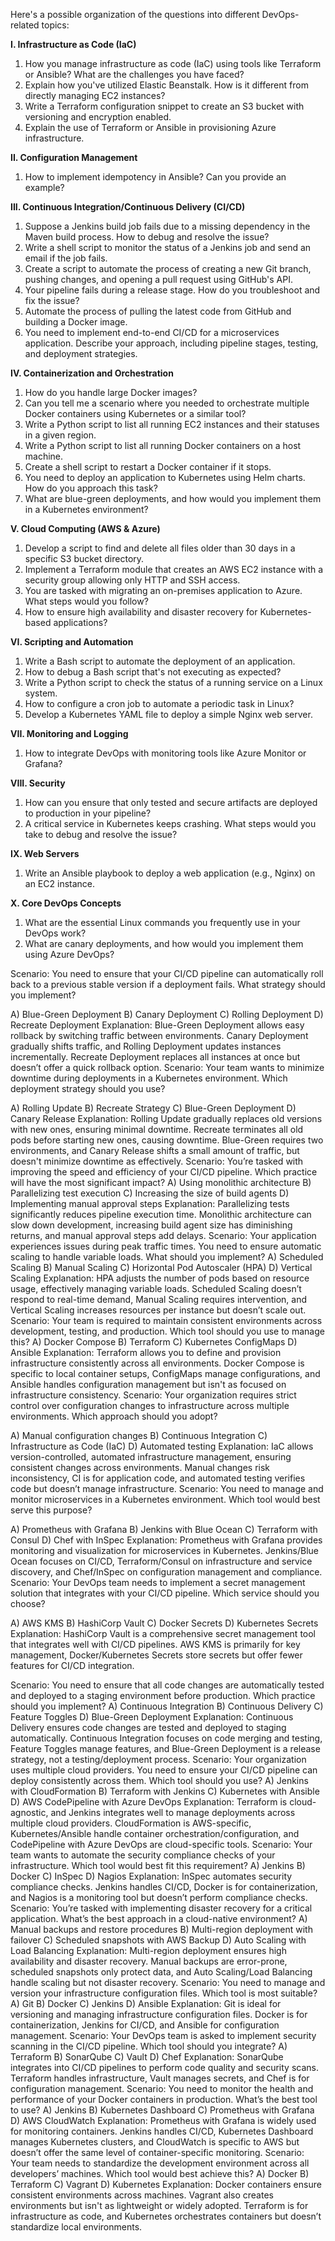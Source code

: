 Here's a possible organization of the questions into different DevOps-related topics:

**I. Infrastructure as Code (IaC)**

1.  How you manage infrastructure as code (IaC) using tools like Terraform or Ansible? What are the challenges you have faced?
2.  Explain how you've utilized Elastic Beanstalk. How is it different from directly managing EC2 instances?
3.  Write a Terraform configuration snippet to create an S3 bucket with versioning and encryption enabled.
4.  Explain the use of Terraform or Ansible in provisioning Azure infrastructure.

**II. Configuration Management**

1.  How to implement idempotency in Ansible? Can you provide an example?

**III. Continuous Integration/Continuous Delivery (CI/CD)**

1.  Suppose a Jenkins build job fails due to a missing dependency in the Maven build process. How to debug and resolve the issue?
2.  Write a shell script to monitor the status of a Jenkins job and send an email if the job fails.
3.  Create a script to automate the process of creating a new Git branch, pushing changes, and opening a pull request using GitHub's API.
4.  Your pipeline fails during a release stage. How do you troubleshoot and fix the issue?
5.  Automate the process of pulling the latest code from GitHub and building a Docker image.
6.  You need to implement end-to-end CI/CD for a microservices application. Describe your approach, including pipeline stages, testing, and deployment strategies.

**IV. Containerization and Orchestration**

1.  How do you handle large Docker images?
2.  Can you tell me a scenario where you needed to orchestrate multiple Docker containers using Kubernetes or a similar tool?
3.  Write a Python script to list all running EC2 instances and their statuses in a given region.
4.  Write a Python script to list all running Docker containers on a host machine.
5.  Create a shell script to restart a Docker container if it stops.
6.  You need to deploy an application to Kubernetes using Helm charts. How do you approach this task?
7.  What are blue-green deployments, and how would you implement them in a Kubernetes environment?

**V. Cloud Computing (AWS & Azure)**

1.  Develop a script to find and delete all files older than 30 days in a specific S3 bucket directory.
2.  Implement a Terraform module that creates an AWS EC2 instance with a security group allowing only HTTP and SSH access.
3.  You are tasked with migrating an on-premises application to Azure. What steps would you follow?
4.  How to ensure high availability and disaster recovery for Kubernetes-based applications?

**VI. Scripting and Automation**

1.  Write a Bash script to automate the deployment of an application.
2.  How to debug a Bash script that's not executing as expected?
3.  Write a Python script to check the status of a running service on a Linux system.
4.  How to configure a cron job to automate a periodic task in Linux?
5.  Develop a Kubernetes YAML file to deploy a simple Nginx web server.

**VII. Monitoring and Logging**

1.  How to integrate DevOps with monitoring tools like Azure Monitor or Grafana?

**VIII. Security**

1.  How can you ensure that only tested and secure artifacts are deployed to production in your pipeline?
2.  A critical service in Kubernetes keeps crashing. What steps would you take to debug and resolve the issue?

**IX. Web Servers**

1.  Write an Ansible playbook to deploy a web application (e.g., Nginx) on an EC2 instance.

**X. Core DevOps Concepts**

1.  What are the essential Linux commands you frequently use in your DevOps work?
2.  What are canary deployments, and how would you implement them using Azure DevOps?


Scenario: You need to ensure that your CI/CD pipeline can automatically roll back to a previous stable version if a deployment fails. What strategy should you implement?
 
A) Blue-Green Deployment
B) Canary Deployment
C) Rolling Deployment
D) Recreate Deployment
Explanation: Blue-Green Deployment allows easy rollback by switching traffic between environments. Canary Deployment gradually shifts traffic, and Rolling Deployment updates instances incrementally. Recreate Deployment replaces all instances at once but doesn’t offer a quick rollback option.
Scenario: Your team wants to minimize downtime during deployments in a Kubernetes environment. Which deployment strategy should you use?
 
A) Rolling Update
B) Recreate Strategy
C) Blue-Green Deployment
D) Canary Release
Explanation: Rolling Update gradually replaces old versions with new ones, ensuring minimal downtime. Recreate terminates all old pods before starting new ones, causing downtime. Blue-Green requires two environments, and Canary Release shifts a small amount of traffic, but doesn't minimize downtime as effectively.
Scenario: You’re tasked with improving the speed and efficiency of your CI/CD pipeline. Which practice will have the most significant impact?
A) Using monolithic architecture
B) Parallelizing test execution
C) Increasing the size of build agents
D) Implementing manual approval steps
Explanation: Parallelizing tests significantly reduces pipeline execution time. Monolithic architecture can slow down development, increasing build agent size has diminishing returns, and manual approval steps add delays.
Scenario: Your application experiences issues during peak traffic times. You need to ensure automatic scaling to handle variable loads. What should you implement?
A) Scheduled Scaling
B) Manual Scaling
C) Horizontal Pod Autoscaler (HPA)
D) Vertical Scaling
Explanation: HPA adjusts the number of pods based on resource usage, effectively managing variable loads. Scheduled Scaling doesn’t respond to real-time demand, Manual Scaling requires intervention, and Vertical Scaling increases resources per instance but doesn’t scale out.
Scenario: Your team is required to maintain consistent environments across development, testing, and production. Which tool should you use to manage this?
A) Docker Compose
B) Terraform
C) Kubernetes ConfigMaps
D) Ansible
Explanation: Terraform allows you to define and provision infrastructure consistently across all environments. Docker Compose is specific to local container setups, ConfigMaps manage configurations, and Ansible handles configuration management but isn't as focused on infrastructure consistency.
Scenario: Your organization requires strict control over configuration changes to infrastructure across multiple environments. Which approach should you adopt?
 
A) Manual configuration changes
B) Continuous Integration
C) Infrastructure as Code (IaC)
D) Automated testing
Explanation: IaC allows version-controlled, automated infrastructure management, ensuring consistent changes across environments. Manual changes risk inconsistency, CI is for application code, and automated testing verifies code but doesn’t manage infrastructure.
Scenario: You need to manage and monitor microservices in a Kubernetes environment. Which tool would best serve this purpose?
 
A) Prometheus with Grafana
B) Jenkins with Blue Ocean
C) Terraform with Consul
D) Chef with InSpec
Explanation: Prometheus with Grafana provides monitoring and visualization for microservices in Kubernetes. Jenkins/Blue Ocean focuses on CI/CD, Terraform/Consul on infrastructure and service discovery, and Chef/InSpec on configuration management and compliance.
Scenario: Your DevOps team needs to implement a secret management solution that integrates with your CI/CD pipeline. Which service should you choose?
 
A) AWS KMS
B) HashiCorp Vault
C) Docker Secrets
D) Kubernetes Secrets
Explanation: HashiCorp Vault is a comprehensive secret management tool that integrates well with CI/CD pipelines. AWS KMS is primarily for key management, Docker/Kubernetes Secrets store secrets but offer fewer features for CI/CD integration.
 
Scenario: You need to ensure that all code changes are automatically tested and deployed to a staging environment before production. Which practice should you implement?
A) Continuous Integration
B) Continuous Delivery
C) Feature Toggles
D) Blue-Green Deployment
Explanation: Continuous Delivery ensures code changes are tested and deployed to staging automatically. Continuous Integration focuses on code merging and testing, Feature Toggles manage features, and Blue-Green Deployment is a release strategy, not a testing/deployment process.
Scenario: Your organization uses multiple cloud providers. You need to ensure your CI/CD pipeline can deploy consistently across them. Which tool should you use?
A) Jenkins with CloudFormation
B) Terraform with Jenkins
C) Kubernetes with Ansible
D) AWS CodePipeline with Azure DevOps
Explanation: Terraform is cloud-agnostic, and Jenkins integrates well to manage deployments across multiple cloud providers. CloudFormation is AWS-specific, Kubernetes/Ansible handle container orchestration/configuration, and CodePipeline with Azure DevOps are cloud-specific tools.
Scenario: Your team wants to automate the security compliance checks of your infrastructure. Which tool would best fit this requirement?
A) Jenkins
B) Docker
C) InSpec
D) Nagios
Explanation: InSpec automates security compliance checks. Jenkins handles CI/CD, Docker is for containerization, and Nagios is a monitoring tool but doesn’t perform compliance checks.
Scenario: You’re tasked with implementing disaster recovery for a critical application. What’s the best approach in a cloud-native environment?
A) Manual backups and restore procedures
B) Multi-region deployment with failover
C) Scheduled snapshots with AWS Backup
D) Auto Scaling with Load Balancing
Explanation: Multi-region deployment ensures high availability and disaster recovery. Manual backups are error-prone, scheduled snapshots only protect data, and Auto Scaling/Load Balancing handle scaling but not disaster recovery.
Scenario: You need to manage and version your infrastructure configuration files. Which tool is most suitable?
A) Git
B) Docker
C) Jenkins
D) Ansible
Explanation: Git is ideal for versioning and managing infrastructure configuration files. Docker is for containerization, Jenkins for CI/CD, and Ansible for configuration management.
Scenario: Your DevOps team is asked to implement security scanning in the CI/CD pipeline. Which tool should you integrate? 
A) Terraform
B) SonarQube
C) Vault
D) Chef
Explanation: SonarQube integrates into CI/CD pipelines to perform code quality and security scans. Terraform handles infrastructure, Vault manages secrets, and Chef is for configuration management.
Scenario: You need to monitor the health and performance of your Docker containers in production. What’s the best tool to use?
A) Jenkins
B) Kubernetes Dashboard
C) Prometheus with Grafana
D) AWS CloudWatch
Explanation: Prometheus with Grafana is widely used for monitoring containers. Jenkins handles CI/CD, Kubernetes Dashboard manages Kubernetes clusters, and CloudWatch is specific to AWS but doesn’t offer the same level of container-specific monitoring.
Scenario: Your team needs to standardize the development environment across all developers’ machines. Which tool would best achieve this?
A) Docker
B) Terraform
C) Vagrant
D) Kubernetes
Explanation: Docker containers ensure consistent environments across machines. Vagrant also creates environments but isn't as lightweight or widely adopted. Terraform is for infrastructure as code, and Kubernetes orchestrates containers but doesn’t standardize local environments.
